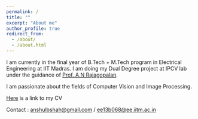 ```yaml
---
permalink: /
title: ""
excerpt: "About me"
author_profile: true
redirect_from: 
  - /about/
  - /about.html
---
```


I am currently in the final year of B.Tech + M.Tech program in Electrical Engineering at IIT Madras. I am doing my Dual Degree project at IPCV lab under the guidance of [Prof. A.N Rajagopalan](http://www.ee.iitm.ac.in/ipcvlab/faculty). 

I am passionate about the fields of Computer Vision and Image Processing.

[Here](https://anshulbshah.github.io/files/Anshul.pdf) is a link to my CV


Contact : anshulbshah@gmail.com / ee13b068@ee.iitm.ac.in
